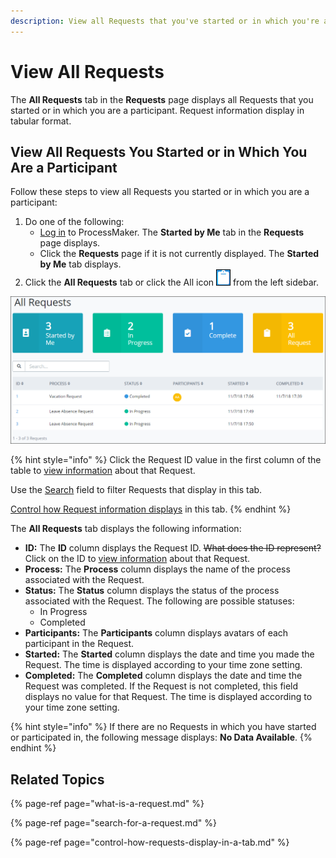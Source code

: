 ```yaml
---
description: View all Requests that you've started or in which you're a participant.
---
```


# View All Requests

The **All Requests** tab in the **Requests** page displays all Requests that you started or in which you are a participant. Request information display in tabular format.

## View All Requests You Started or in Which You Are a Participant

Follow these steps to view all Requests you started or in which you are a participant:

1. Do one of the following:
   * [Log in](../log-in.md#log-in) to ProcessMaker. The **Started by Me** tab in the **Requests** page displays.
   * Click the **Requests** page if it is not currently displayed. The **Started by Me** tab displays.
2. Click the **All Requests** tab or click the All icon ![](../../.gitbook/assets/all-icon-request.png) from the left sidebar.

![&quot;All Requests&quot; Request tab](../../.gitbook/assets/all-requests-request.png)

{% hint style="info" %}
Click the Request ID value in the first column of the table to [view information](request-details.md) about that Request.

Use the [Search](search-for-a-request.md) field to filter Requests that display in this tab.

[Control how Request information displays](control-how-requests-display-in-a-tab.md) in this tab.
{% endhint %}

The **All Requests** tab displays the following information:

* **ID:** The **ID** column displays the Request ID. ~~What does the ID represent?~~ Click on the ID to [view information](request-details.md) about that Request.
* **Process:** The **Process** column displays the name of the process associated with the Request.
* **Status:** The **Status** column displays the status of the process associated with the Request. The following are possible statuses:
  * In Progress
  * Completed
* **Participants:** The **Participants** column displays avatars of each participant in the Request.
* **Started:** The **Started** column displays the date and time you made the Request. The time is displayed according to your time zone setting.
* **Completed:** The **Completed** column displays the date and time the Request was completed. If the Request is not completed, this field displays no value for that Request. The time is displayed according to your time zone setting.

{% hint style="info" %}
If there are no Requests in which you have started or participated in, the following message displays: **No Data Available**.
{% endhint %}

## Related Topics

{% page-ref page="what-is-a-request.md" %}

{% page-ref page="search-for-a-request.md" %}

{% page-ref page="control-how-requests-display-in-a-tab.md" %}

